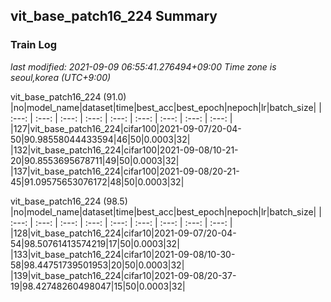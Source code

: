 


  
## vit_base_patch16_224 Summary  
### Train Log  
*last modified: 2021-09-09 06:55:41.276494+09:00 Time zone is seoul,korea (UTC+9:00)*

vit_base_patch16_224 (91.0)
|no|model_name|dataset|time|best_acc|best_epoch|nepoch|lr|batch_size|
| :---: | :---: | :---: | :---: | :---: | :---: | :---: | :---: | :---: |
|127|vit_base_patch16_224|cifar100|2021-09-07/20-04-50|90.98558044433594|46|50|0.0003|32|
|132|vit_base_patch16_224|cifar100|2021-09-08/10-21-20|90.8553695678711|49|50|0.0003|32|
|137|vit_base_patch16_224|cifar100|2021-09-08/20-21-45|91.09575653076172|48|50|0.0003|32|


vit_base_patch16_224 (98.5)
|no|model_name|dataset|time|best_acc|best_epoch|nepoch|lr|batch_size|
| :---: | :---: | :---: | :---: | :---: | :---: | :---: | :---: | :---: |
|128|vit_base_patch16_224|cifar10|2021-09-07/20-04-54|98.50761413574219|17|50|0.0003|32|
|133|vit_base_patch16_224|cifar10|2021-09-08/10-30-58|98.44751739501953|20|50|0.0003|32|
|139|vit_base_patch16_224|cifar10|2021-09-08/20-37-19|98.42748260498047|15|50|0.0003|32|
